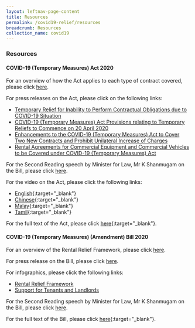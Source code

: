 ```yaml
---
layout: leftnav-page-content
title: Resources
permalink: /covid19-relief/resources
breadcrumb: Resources
collection_name: covid19
---
```

### Resources ###

#### COVID-19 (Temporary Measures) Act 2020 ####

For an overview of how the Act applies to each type of contract covered, please click [here](/covid19-relief/temporary-relief-from-inability-to-perform-contract).

For press releases on the Act, please click on the following links:
* [Temporary Relief for Inability to Perform Contractual Obligations due to COVID-19 Situation](/news/press-releases/temporary-relief-for-inability-to-perform-contractual-obligations-due-to-coronavirus-disease-2019-covid-19-situation)
* [COVID-19 (Temporary Measures) Act Provisions relating to Temporary Reliefs to Commence on 20 April 2020](/news/press-releases/2020-04-20-COVID-19-Temporary-Measures-Act-Provisions-relating-to-Temporary-Reliefs-to-Commence-on-20-April-2020)
* [Enhancements to the COVID-19 (Temporary Measures) Act to Cover Two New Contracts and Prohibit Unilateral Increase of Charges](/news/press-releases/Enhancements-to-the-COVID-19-Temporary-Measures-Act-to-Cover-Two-New-Contracts)
* [Rental Agreements for Commercial Equipment and Commercial Vehicles to be Covered under COVID-19 (Temporary Measures) Act](/news/press-releases/rental-agreements-for-commercial-equipment-and-commercial-vehicles-to-be-covered-under-covid-19-temporary-measures-act)
 
For the Second Reading speech by Minister for Law, Mr K Shanmugam on the Bill, please click [here](/news/parliamentary-speeches/second-reading-speech-by-minister-for-law-mr-k-shanmugam-on-the-covid-19-temporary-measures-bill).

For the video on the Act, please click the following links:
* [English](https://www.youtube.com/watch?v=wFm5Het7JE4&feature=youtu.be){:target="_blank"}
* [Chinese](https://youtu.be/PC_otX-GABg){:target="_blank"}
* [Malay](https://www.youtube.com/watch?v=xAnV5eE9rjs){:target="_blank"}
* [Tamil](https://www.youtube.com/watch?v=SYZVTkcSTOg){:target="_blank"}

For the full text of the Act, please click [here](https://sso.agc.gov.sg/Act/COVID19TMA2020){:target="_blank"}.


#### COVID-19 (Temporary Measures) (Amendment) Bill 2020 ####

For an overview of the Rental Relief Framework, please click [here](/covid19-relief/rental-relief-framework-for-SMEs).

For press release on the Bill, please click [here](/news/press-releases/new-rental-relief-framework-for-smes).

For infographics, please click the following links:
* [Rental Relief Framework](/files/Infographic-Rental-Relief-Framework.pdf)
* [Support for Tenants and Landlords](/files/Infographic-Support-for-Tenants-and-Landlords.pdf)

For the Second Reading speech by Minister for Law, Mr K Shanmugam on the Bill, please click [here](/news/parliamentary-speeches/second-reading-speech-by-minister-for-law-mr-k-shanmugam-on-the-covid-19-temporary-measures-amendment-bill).

For the full text of the Bill, please click [here](https://sso.agc.gov.sg/Acts-Supp/29-2020/Published/20200618?DocDate=20200618){:target="_blank"}.
